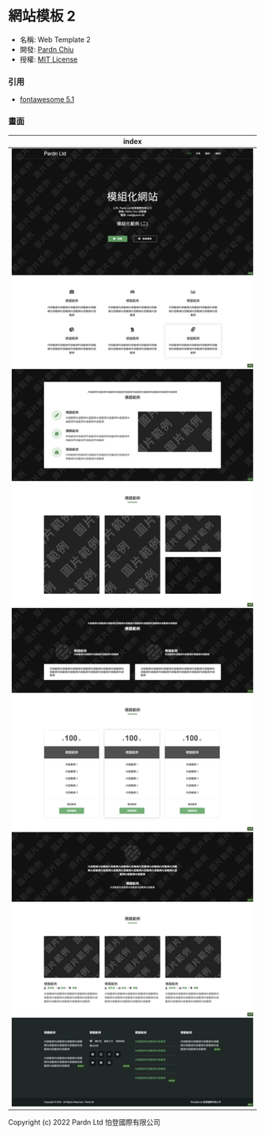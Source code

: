 # 網站模板 2

- 名稱: Web Template 2
- 開發: [Pardn Chiu](mailto:chiuchingwei@icloud.com)
- 授權: [MIT License](https://github.com/pardnchiu/web-sample-1/blob/main/LICENSE)

### 引用

- [fontawesome 5.1](https://fontawesome.com)

### 畫面

| index |
|---|
| ![T002](./preview/T002.png) ![C004](./preview/C004.png) ![C013](./preview/C013.png) ![C005](./preview/C005.png) ![C014](./preview/C014.png) ![C006](./preview/C006.png) ![C017](./preview/C017.png) ![C007](./preview/C007.png) ![B001](./preview/B001.png) |

Copyright (c) 2022 Pardn Ltd 怕登國際有限公司
